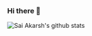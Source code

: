 ### Hi there 👋

<!--
**saiakarsh193/saiakarsh193** is a ✨ _special_ ✨ repository because its `README.md` (this file) appears on your GitHub profile.

Here are some ideas to get you started:

- 🔭 I’m currently working on ...
- 🌱 I’m currently learning ...
- 👯 I’m looking to collaborate on ...
- 🤔 I’m looking for help with ...
- 💬 Ask me about ...
- 📫 How to reach me: ...
- 😄 Pronouns: ...
- ⚡ Fun fact: ...
-->
![Sai Akarsh's github stats](https://github-readme-stats.vercel.app/api?username=saiakarsh193&show_icons=true&theme=radical&count_private=true)
